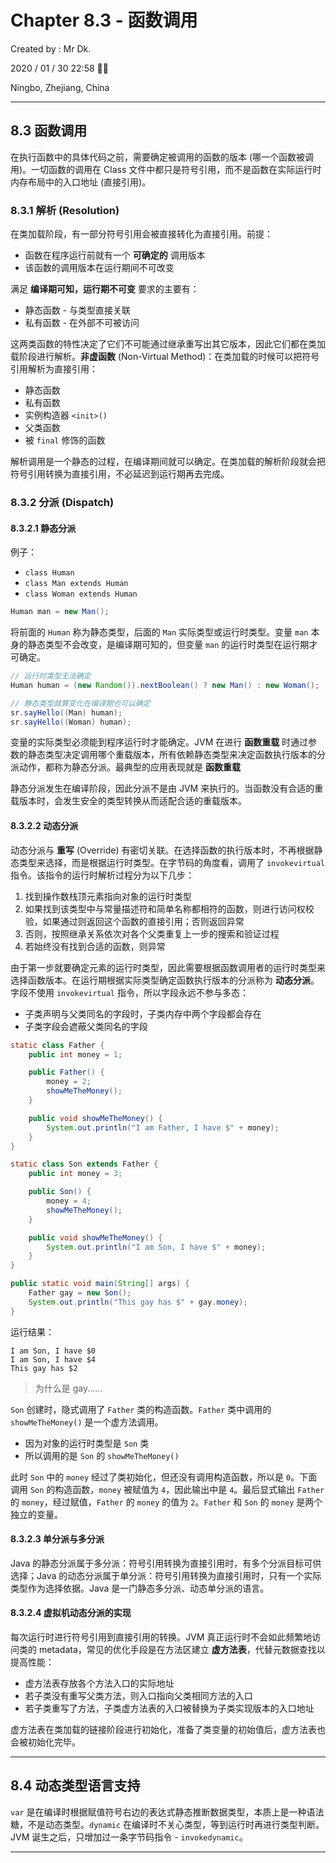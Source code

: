 # Chapter 8.3 - 函数调用

Created by : Mr Dk.

2020 / 01 / 30 22:58 🧨🧧

Ningbo, Zhejiang, China

---

## 8.3 函数调用

在执行函数中的具体代码之前，需要确定被调用的函数的版本 (哪一个函数被调用)。一切函数的调用在 Class 文件中都只是符号引用，而不是函数在实际运行时内存布局中的入口地址 (直接引用)。

### 8.3.1 解析 (Resolution)

在类加载阶段，有一部分符号引用会被直接转化为直接引用。前提：

* 函数在程序运行前就有一个 **可确定的** 调用版本
* 该函数的调用版本在运行期间不可改变

满足 **编译期可知，运行期不可变** 要求的主要有：

* 静态函数 - 与类型直接关联
* 私有函数 - 在外部不可被访问

这两类函数的特性决定了它们不可能通过继承重写出其它版本，因此它们都在类加载阶段进行解析。**非虚函数** (Non-Virtual Method)：在类加载的时候可以把符号引用解析为直接引用：

* 静态函数
* 私有函数
* 实例构造器 `<init>()`
* 父类函数
* 被 `final` 修饰的函数

解析调用是一个静态的过程，在编译期间就可以确定。在类加载的解析阶段就会把符号引用转换为直接引用，不必延迟到运行期再去完成。

### 8.3.2 分派 (Dispatch)

#### 8.3.2.1 静态分派

例子：

* `class Human`
* `class Man extends Human`
* `class Woman extends Human`

```java
Human man = new Man();
```

将前面的 `Human` 称为静态类型，后面的 `Man` 实际类型或运行时类型。变量 `man` 本身的静态类型不会改变，是编译期可知的，但变量 `man` 的运行时类型在运行期才可确定。

```java
// 运行时类型无法确定
Human human = (new Random()).nextBoolean() ? new Man() : new Woman();

// 静态类型就算变化在编译期也可以确定
sr.sayHello((Man) human);
sr.sayHello((Woman) human);
```

变量的实际类型必须能到程序运行时才能确定。JVM 在进行 **函数重载** 时通过参数的静态类型决定调用哪个重载版本，所有依赖静态类型来决定函数执行版本的分派动作，都称为静态分派。最典型的应用表现就是 **函数重载**

静态分派发生在编译阶段，因此分派不是由 JVM 来执行的。当函数没有合适的重载版本时，会发生安全的类型转换从而适配合适的重载版本。

#### 8.3.2.2 动态分派

动态分派与 **重写** (Override) 有密切关联。在选择函数的执行版本时，不再根据静态类型来选择，而是根据运行时类型。在字节码的角度看，调用了 `invokevirtual` 指令。该指令的运行时解析过程分为以下几步：

1. 找到操作数栈顶元素指向对象的运行时类型
2. 如果找到该类型中与常量描述符和简单名称都相符的函数，则进行访问权校验，如果通过则返回这个函数的直接引用；否则返回异常
3. 否则，按照继承关系依次对各个父类重复上一步的搜索和验证过程
4. 若始终没有找到合适的函数，则异常

由于第一步就要确定元素的运行时类型，因此需要根据函数调用者的运行时类型来选择函数版本。在运行期根据实际类型确定函数执行版本的分派称为 **动态分派**。字段不使用 `invokevirtual` 指令，所以字段永远不参与多态：

* 子类声明与父类同名的字段时，子类内存中两个字段都会存在
* 子类字段会遮蔽父类同名的字段

```java
static class Father {
    public int money = 1;

    public Father() {
        money = 2;
        showMeTheMoney();
    }

    public void showMeTheMoney() {
        System.out.println("I am Father, I have $" + money);
    }
}

static class Son extends Father {
    public int money = 3;

    public Son() {
        money = 4;
        showMeTheMoney();
    }

    public void showMeTheMoney() {
        System.out.println("I am Son, I have $" + money);
    }
}

public static void main(String[] args) {
    Father gay = new Son();
    System.out.println("This gay has $" + gay.money);
}
```

运行结果：

```
I am Son, I have $0
I am Son, I have $4
This gay has $2
```

> 为什么是 gay......

`Son` 创建时，隐式调用了 `Father` 类的构造函数。`Father` 类中调用的 `showMeTheMoney()` 是一个虚方法调用。

* 因为对象的运行时类型是 `Son` 类
* 所以调用的是 `Son` 的 `showMeTheMoney()`

此时 `Son` 中的 `money` 经过了类初始化，但还没有调用构造函数，所以是 `0`。下面调用 `Son` 的构造函数，`money` 被赋值为 `4`，因此输出中是 `4`。最后显式输出 `Father` 的 `money`，经过赋值，`Father` 的 `money` 的值为 `2`。`Father` 和 `Son` 的 `money` 是两个独立的变量。

#### 8.3.2.3 单分派与多分派

Java 的静态分派属于多分派：符号引用转换为直接引用时，有多个分派目标可供选择；Java 的动态分派属于单分派：符号引用转换为直接引用时，只有一个实际类型作为选择依据。Java 是一门静态多分派、动态单分派的语言。

#### 8.3.2.4 虚拟机动态分派的实现

每次运行时进行符号引用到直接引用的转换。JVM 真正运行时不会如此频繁地访问类的 metadata，常见的优化手段是在方法区建立 **虚方法表**，代替元数据查找以提高性能：

* 虚方法表存放各个方法入口的实际地址
* 若子类没有重写父类方法，则入口指向父类相同方法的入口
* 若子类重写了方法，子类虚方法表的入口被替换为子类实现版本的入口地址

虚方法表在类加载的链接阶段进行初始化，准备了类变量的初始值后，虚方法表也会被初始化完毕。

---

## 8.4 动态类型语言支持

`var` 是在编译时根据赋值符号右边的表达式静态推断数据类型，本质上是一种语法糖，不是动态类型。`dynamic` 在编译时不关心类型，等到运行时再进行类型判断。JVM 诞生之后，只增加过一条字节码指令 - `invokedynamic`。

---

